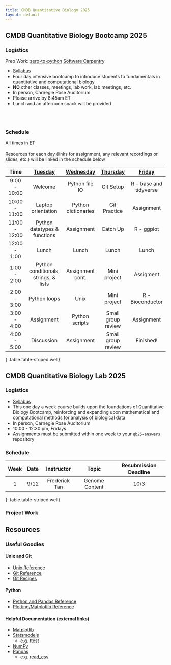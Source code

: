 ```yaml
---
title: CMDB Quantitative Biology 2025
layout: default
---
```


## CMDB Quantitative Biology Bootcamp 2025

### Logistics
Prep Work: [zero-to-python](https://genomicscafe.github.io/zero-to-python) [Software Carpentry]( http://swcarpentry.github.io/python-novice-inflammation )

- [Syllabus](resources/syllabi/bootcamp/index.html)
- Four day intensive bootcamp to introduce students to fundamentals in quantitative and computational biology 
- <span class="text-danger">**NO** other classes, meetings, lab work, lab meetings, etc.</span>
- In person, Carnegie Rose Auditorium
- Please arrive by 8:45am ET
- Lunch and an afternoon snack will be provided
<!-- - Zoom meeting ID (check Slack for passcode or full link to join): 929 0650 3074 --> 
<br /><br />
<!-- - [Answers to Student Questions](resources/references/reflection_questions_answered.html) -->

### Schedule
All times in ET<br /><br />
Resources for each day (links for assignment, any relevant recordings or slides, etc.) will be linked in the schedule below 

<!--[Tuesday](webpages/day1.md)-->
<!--[Thursday](webpages/day3.md)-->
<!-- | Time            | [Tuesday](webpages/day1.md)            | [Wednesday](webpages/day2.md) |  [Thursday](webpages/day3.md) | [Friday](webpages/day4.md) |  -->

| Time           | [Tuesday](webpages/day1.md)           | [Wednesday](webpages/day2.md) | [Thursday](webpages/day3.md)   | [Friday](webpages/day4.md) | 
| :---:          | :---:                                 | :---:                         | :---:                          | :---:                      |
|   9:00 - 10:00 | Welcome                               | Python file IO                | Git Setup                      | R \- base and tidyverse    |
|  10:00 - 11:00 | Laptop orientation                    | Python dictionaries           | Git Practice                   | Assignment                 |
|  11:00 - 12:00 | Python datatypes & functions          | Assignment                    | Catch Up                       | R \- ggplot                | 
|  12:00 -  1:00 | Lunch                                 | Lunch                         | Lunch                          | Lunch                      |
|   1:00 -  2:00 | Python conditionals, strings, & lists | Assignment  cont.             | Mini project                   | Assigment                  |
|   2:00 -  3:00 | Python loops                          | Unix                          | Mini project                   | R \- Bioconductor          |
|   3:00 -  4:00 | Assignment                            | Python scripts                | Small group review             | Assignment                 | 
|   4:00 -  5:00 | Discussion                            | Assignment                    | Small group review             | Finished!                  | 
{:.table.table-striped.well}


<!--- Recall that a link looks like [Friday](day5/index.html) --->
<!--

      Basic python: running scripts, types up to list, files, reading line-by-line, split and join,
        - Exercise: summarizing SAM file, various questions not needing dictionaries
      Python II: dictionaries, functions, modules (importing) with numpy and statsmodels
        - Introduce another format and parse it, using numpy

      Python III: classes -- FASTA parser
        - Parsing blast output (too hard? we pushed this all the way to day 5 in 2015)

      Python IV: counting k-mers using FASTA parser
        - k-mer matching

-->

## CMDB Quantitative Biology Lab 2025

### Logistics
- [Syllabus](resources/syllabi/lab/index.html)
- This one day a week course builds upon the foundations of Quantitative Biology Bootcamp, reinforcing and expanding upon mathematical and computational methods for analysis of biological data.
- In person, Carnegie Rose Auditorium
- 10:00 - 12:30 pm, Fridays
- Assignments must be submitted within one week to your `qb25-answers` repository

### Schedule

| Week  | Date  | Instructor      | Topic                                           | Resubmission Deadline |
| :---: | :---: | :---:           | :---:                                           | :---:                 |
| 1     | 9/12  | Frederick Tan        | Genome Content                                  | 10/3                  |
{:.table.table-striped.well}

<!-- |  1   | 9/13  | Mike Schatz     | [Genome assembly](webpages/week1.html)          | 10/4                  |
|  3   | 9/27  | Rajiv McCoy     | [Variant discovery and genotyping](webpages/week3.html) | 10/20         |
|  4   | 10/4  | Frederick Tan   | Project Work + HPC Demo                         | N/A                   |
|  5   | 10/11  | Mike Sauria    |  [Bulk RNA-seq, PCA, & Clustering](webpages/week5.html) | 11/01 |
|  6   | 10/18  | N/A    |  Departmental Retreat | N/A |
|  7   | 10/25  | Rajiv McCoy    |  [Bulk RNA-seq, PCA, & Clustering](webpages/week7.html) | 11/15 |
|  8   | 11/1  | Frederick Tan  |  [Single cell RNA-seq Analysis with Bioconductor](webpages/week8.html) | 11/22 |
|  9   | 11/8  | Frederick Tan   | Project Work + Notebooks Demo                   | N/A                   |
|  10  | 11/15 | Mike Sauria     | [Image processing](webpages/week10.html)        | 12/02                 | -->

### Project Work

<!-- - See [Project Work Guide](https://docs.google.com/document/d/1iiHjieL_Kfr8WvNRpfkAjpvDmNfOiYFrmIHO2_Q3eLE) for deadlines and deliverables -->


Resources
---

### Useful Goodies

#### Unix and Git

* [Unix Reference](resources/references/unix.html)
* [Git Reference](resources/references/git.html)
* [Git Recipes](resources/references/git_recipes.html)

#### Python

* [Python and Pandas Reference](resources/references/python.html)
* [Plotting/Matplotlib Reference](resources/gallery/README.html)

#### Helpful Documentation (external links)

* [Matplotlib](http://matplotlib.org/api/pyplot_summary.html)
* [Statsmodels](http://statsmodels.sourceforge.net/stable/)
  - e.g. [ttest](http://statsmodels.sourceforge.net/stable/generated/statsmodels.stats.weightstats.ttest_ind.html)
* [NumPy](http://docs.scipy.org/doc/numpy/reference/index.html#reference)
* [Pandas](http://pandas.pydata.org/pandas-docs/stable/)
  - e.g. [read_csv](http://pandas.pydata.org/pandas-docs/stable/generated/pandas.read_csv.html?highlight=read_csv)

